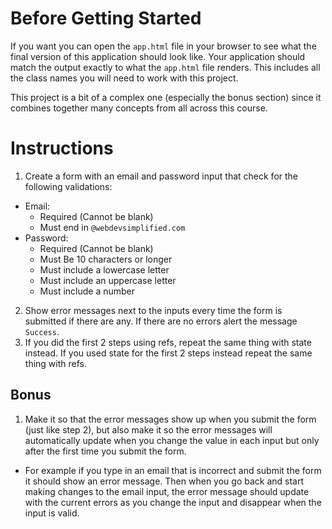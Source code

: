 # Before Getting Started

If you want you can open the `app.html` file in your browser to see what the final version of this application should look like. Your application should match the output exactly to what the `app.html` file renders. This includes all the class names you will need to work with this project.

This project is a bit of a complex one (especially the bonus section) since it combines together many concepts from all across this course.

# Instructions

1. Create a form with an email and password input that check for the following validations:

- Email:
  - Required (Cannot be blank)
  - Must end in `@webdevsimplified.com`
- Password:
  - Required (Cannot be blank)
  - Must Be 10 characters or longer
  - Must include a lowercase letter
  - Must include an uppercase letter
  - Must include a number

2. Show error messages next to the inputs every time the form is submitted if there are any. If there are no errors alert the message `Success`.
3. If you did the first 2 steps using refs, repeat the same thing with state instead. If you used state for the first 2 steps instead repeat the same thing with refs.

## Bonus

1. Make it so that the error messages show up when you submit the form (just like step 2), but also make it so the error messages will automatically update when you change the value in each input but only after the first time you submit the form.

- For example if you type in an email that is incorrect and submit the form it should show an error message. Then when you go back and start making changes to the email input, the error message should update with the current errors as you change the input and disappear when the input is valid.
